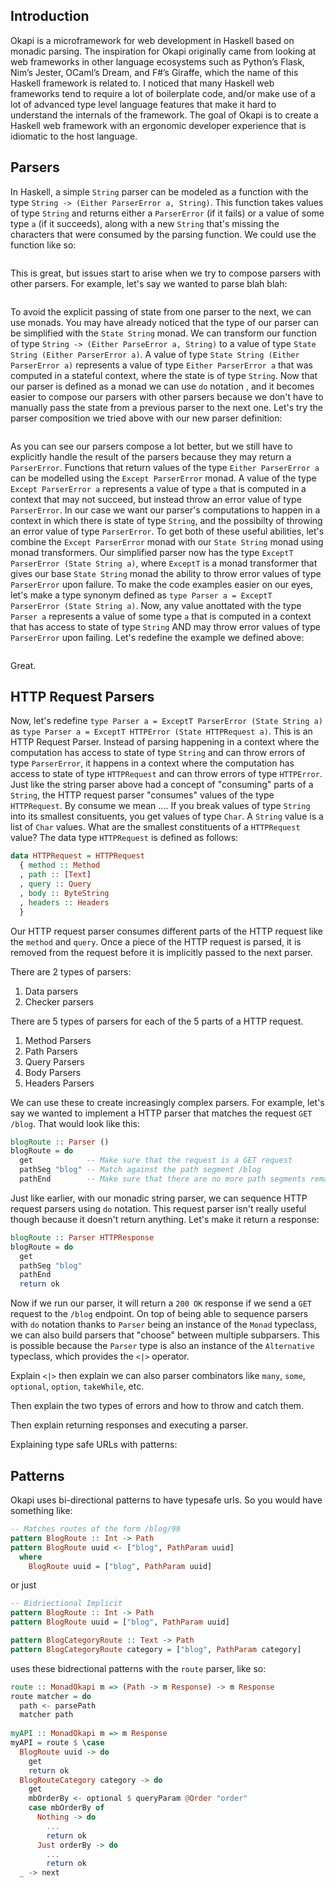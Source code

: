 ## Introduction

Okapi is a microframework for web development in Haskell based on monadic parsing.
The inspiration for Okapi originally came from looking at web frameworks in other language ecosystems such as Python’s Flask,
Nim’s Jester, OCaml’s Dream, and F#’s Giraffe, which the name of this Haskell framework is related to.
I noticed that many Haskell web frameworks tend to require a lot of boilerplate code, and/or make use of a lot of advanced type level language
features that make it hard to understand the internals of the framework. The goal of Okapi is to create a Haskell web framework
with an ergonomic developer experience that is idiomatic to the host language.

## Parsers

<!-- Haskell is considered one of the best, if not the best, programming languages for implementing parsers. -->
In Haskell, a simple `String` parser can be modeled as a function with the type `String -> (Either ParserError a, String)`.
This function takes values of type `String` and returns either a `ParserError` (if it fails) or a value of some type `a` (if it succeeds), along with a new `String`
that's missing the characters that were consumed by the parsing function. We could use the function like so:

```haskell
```

This is great, but issues start to arise when we try to compose parsers with other parsers. For example, let's say we wanted to parse blah blah:

```haskell
```

To avoid the explicit passing of state from one parser to the next, we can use monads. You may have already noticed that the type of our parser can be simplified with the `State String` monad.
We can transform our function of type `String -> (Either ParseError a, String)` to a value of type `State String (Either ParserError a)`. A value of type `State String (Either ParserError a)`
represents a value of type `Either ParserError a` that was computed in a stateful context, where the state is of type `String`. Now that our parser is defined as a monad we can use `do` notation
, and it becomes easier to compose our parsers with other parsers because we don't have to manually pass the state from a previous parser to the next one.
Let's try the parser composition we tried above with our new parser definition:

```haskell
```

<!-- To complete the simplification of our parser, the last thing we need to do is combine our `State` and `Except` monads using monad transformers.
Monad transformers allow us to combine the properties of multiple monads. -->
<!-- We can further simplify our parser by pushing the `Either ParserError a` part of the type signature into the parser's context using another monad.  -->
As you can see our parsers compose a lot better, but we still have to explicitly handle the result of the parsers because they may return a `ParserError`.
Functions that return values of the type `Either ParserError a` can be modelled using the `Except ParserError` monad. A value of the type `Except ParserError a`
represents a value of type `a` that is computed in a context that may not succeed, but instead throw an error value of type `ParserError`. In our case we want
our parser's computations to happen in a context in which there is state of type `String`, and the possibilty of throwing an error value of type `ParserError`.
To get both of these useful abilities, let's combine the `Except ParserError` monad with our `State String` monad using monad transformers. Our simplified parser
now has the type `ExceptT ParserError (State String a)`, where `ExceptT` is a monad transformer that gives our base `State String` monad the ability to throw error
values of type `ParserError` upon failure. To make the code examples easier on our eyes, let's make a type synonym defined as `type Parser a = ExceptT ParserError (State String a)`.
Now, any value anottated with the type `Parser a` represents a value of some type `a` that is computed in a context that has access to state of type `String` AND may throw error
values of type `ParserError` upon failing. Let's redefine the example we defined above:

```haskell
```

Great.

## HTTP Request Parsers

Now, let's redefine `type Parser a = ExceptT ParserError (State String a)` as `type Parser a = ExceptT HTTPError (State HTTPRequest a)`. This is an HTTP Request Parser. Instead of parsing happening in a context where the computation has access to state of type `String` and can throw errors of type `ParserError`, it happens in a context where the computation has access to state of type `HTTPRequest` and can throw errors of type `HTTPError`. Just like the string parser above had a concept of "consuming" parts of a `String`, the HTTP request parser "consumes" values of the type `HTTPRequest`. By consume we mean .... If you break values of type `String` into its smallest consituents, you get values of type `Char`. A `String` value is a list of `Char` values. What are the smallest constituents of a `HTTPRequest` value? The data type `HTTPRequest` is defined as follows:

```haskell
data HTTPRequest = HTTPRequest
  { method :: Method
  , path :: [Text]
  , query :: Query
  , body :: ByteString
  , headers :: Headers
  }
```

<!-- Just like our basic string parser in the beginning removed the part of the string it parsed before using the next parser.
 -->
Our HTTP request parser consumes different parts of the HTTP request like the `method` and `query`. Once a piece of the HTTP request is parsed, it is removed from the request before it is implicitly passed to the next parser.

There are 2 types of parsers:

1. Data parsers
2. Checker parsers

There are 5 types of parsers for each of the 5 parts of a HTTP request.

1. Method Parsers
2. Path Parsers
3. Query Parsers
4. Body Parsers
5. Headers Parsers

We can use these to create increasingly complex parsers. For example, let's say we wanted to implement a HTTP parser that matches the request `GET /blog`. That would look like this:

```haskell
blogRoute :: Parser ()
blogRoute = do
  get            -- Make sure that the request is a GET request
  pathSeg "blog" -- Match against the path segment /blog
  pathEnd        -- Make sure that there are no more path segments remaining in the request
```

Just like earlier, with our monadic string parser, we can sequence HTTP request parsers using `do` notation. This request parser isn't really useful though because it doesn't return anything. Let's make it return a response:

```haskell
blogRoute :: Parser HTTPResponse
blogRoute = do
  get
  pathSeg "blog"
  pathEnd
  return ok
```

Now if we run our parser, it will return a `200 OK` response if we send a `GET` request to the `/blog` endpoint. On top of being able to sequence parsers with `do` notation thanks to `Parser` being an instance of the `Monad` typeclass, we can also build parsers that "choose" between multiple subparsers. This is possible because the `Parser` type is also an instance of the `Alternative` typeclass, which provides the `<|>` operator.

Explain `<|>` then explain we can also parser combinators like `many`, `some`, `optional`, `option`, `takeWhile`, etc.

Then explain the two types of errors and how to throw and catch them.

Then explain returning responses and executing a parser.

Explaining type safe URLs with patterns:

## Patterns

Okapi uses bi-directional patterns to have typesafe urls. So you would have something like:

```haskell
-- Matches routes of the form /blog/99
pattern BlogRoute :: Int -> Path
pattern BlogRoute uuid <- ["blog", PathParam uuid]
  where
    BlogRoute uuid = ["blog", PathParam uuid]
```

or just

```haskell
-- Bidriectional Implicit
pattern BlogRoute :: Int -> Path
pattern BlogRoute uuid = ["blog", PathParam uuid]

pattern BlogCategoryRoute :: Text -> Path
pattern BlogCategoryRoute category = ["blog", PathParam category]
```

uses these bidrectional patterns with the `route` parser, like so:

```haskell
route :: MonadOkapi m => (Path -> m Response) -> m Response
route matcher = do
  path <- parsePath
  matcher path
  
myAPI :: MonadOkapi m => m Response
myAPI = route $ \case
  BlogRoute uuid -> do
    get
    return ok
  BlogRouteCategory category -> do
    get
    mbOrderBy <- optional $ queryParam @Order "order"
    case mbOrderBy of
      Nothing -> do
        ...
        return ok
      Just orderBy -> do
        ...
        return ok
  _ -> next
```
